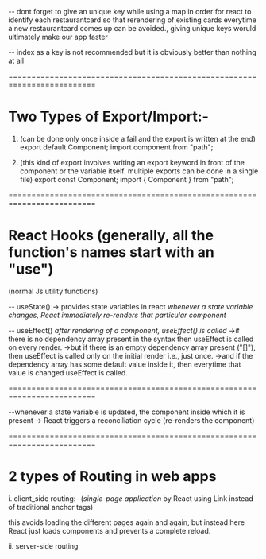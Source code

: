 -- dont forget to give an unique key while using a map in order for react to identify each restaurantcard so that rerendering of existing cards everytime a new restaurantcard comes up can be avoided., giving unique keys woruld ultimately make our app faster

-- index as a key is not recommended but it is obviously better than nothing at all

=========================================================================

# Two Types of Export/Import:-

1. (can be done only once inside a fail and the export is written at the end)
   export default Component;
   import component from "path";

2. (this kind of export involves writing an export keyword in front of the component or the variable itself. multiple exports can be done in a single file)
   export const Component;
   import { Component } from "path";

=========================================================================

# React Hooks (generally, all the function's names start with an "use")

(normal Js utility functions)

-- useState() -> provides state variables in react
_whenever a state variable changes, React immediately re-renders that particular component_

-- useEffect()
_after rendering of a component, useEffect() is called_
->if there is no dependency array present in the syntax then useEffect is called on every render.
->but if there is an empty dependency array present ("[]"), then useEffect is called only on the initial render i.e., just once.
->and if the dependency array has some default value inside it, then everytime that value is changed useEffect is called.

=========================================================================

--whenever a state variable is updated, the component inside which it is present -> React triggers a reconciliation cycle (re-renders the component)

=========================================================================

# 2 types of Routing in web apps

i. client_side routing:- (_single-page application_ by React using Link instead of traditional anchor tags)

this avoids loading the different pages again and again, but instead here React just loads components and prevents a complete reload.

ii. server-side routing
